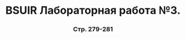 <h1 align = "center"> <B>BSUIR Лабораторная работа №3. </B> </h1>
<h3 align="center">Стр. 279-281</h3>

